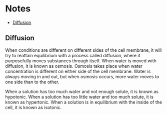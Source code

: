# Notes
- [Diffusion](#diffusion)

## Diffusion
When conditions are different on different sides of the cell membrane, it will try to reattain equilibrium with a process called diffusion, where it purposefully moves substances through itself. When water is moved with diffusion, it is known as osmosis. Osmosis takes place when water concentration is different on either side of the cell membrane. Water is always moving in and out, but when osmosis occurs, more water moves to one side than to the other.

When a solution has too much water and not enough solute, it is known as hypotonic. When a solution has too little water and too much solute, it is known as hypertonic. When a solution is in equilibrium with the inside of the cell, it is known as isotonic.